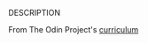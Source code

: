 DESCRIPTION

From The Odin Project's [curriculum](http://www.theodinproject.com/web-development-101/html-css)

